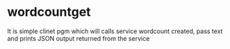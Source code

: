# wordcountget
It is simple clinet pgm which will calls service wordcount created, pass text and prints JSON output returned from the 
service
